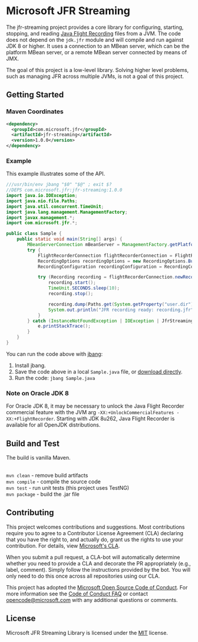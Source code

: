# Microsoft JFR Streaming

The jfr-streaming project provides a core library for configuring, starting, stopping, 
and reading [Java Flight Recording](https://docs.oracle.com/javacomponents/jmc-5-4/jfr-runtime-guide/about.htm#JFRUH170)
files from a JVM. The code does not depend on the `jdk.jfr`
module and will compile and run against JDK 8 or higher. It uses a connection to an MBean
server, which can be the platform MBean server, or a remote MBean server connected by
means of JMX. 

The goal of this project is a low-level library. Solving higher level problems, such
as managing JFR across multiple JVMs, is not a goal of this project. 

## Getting Started

### Maven Coordinates

```xml
<dependency>
  <groupId>com.microsoft.jfr</groupId>
  <artifactId>jfr-streaming</artifactId>
  <version>1.0.0</version>
</dependency>
```

### Example

This example illustrates some of the API. 

```java   
///usr/bin/env jbang "$0" "$@" ; exit $?
//DEPS com.microsoft.jfr:jfr-streaming:1.0.0
import java.io.IOException;
import java.nio.file.Paths;
import java.util.concurrent.TimeUnit;
import java.lang.management.ManagementFactory;
import javax.management.*;
import com.microsoft.jfr.*;

public class Sample {
    public static void main(String[] args) {
        MBeanServerConnection mBeanServer = ManagementFactory.getPlatformMBeanServer();
        try {
            FlightRecorderConnection flightRecorderConnection = FlightRecorderConnection.connect(mBeanServer);
            RecordingOptions recordingOptions = new RecordingOptions.Builder().disk("true").build();
            RecordingConfiguration recordingConfiguration = RecordingConfiguration.PROFILE_CONFIGURATION;

            try (Recording recording = flightRecorderConnection.newRecording(recordingOptions, recordingConfiguration)) {
                recording.start();
                TimeUnit.SECONDS.sleep(10);
                recording.stop();

                recording.dump(Paths.get(System.getProperty("user.dir"), "recording.jfr").toString());
                System.out.println("JFR recording ready: recording.jfr");
            }
        } catch (InstanceNotFoundException | IOException | JfrStreamingException | InterruptedException e) {
            e.printStackTrace();
        }
    }
}
```

You can run the code above with [jbang](https://www.jbang.dev):

1. Install jbang.
1. Save the code above in a local `Sample.java` file, or [download directly](https://raw.githubusercontent.com/microsoft/jfr-streaming/main/src/test/java/Sample.java).
1. Run the code: `jbang Sample.java`

### Note on Oracle JDK 8

For Oracle JDK 8, it may be necessary to unlock the Java Flight Recorder 
commercial feature with the JVM arg `-XX:+UnlockCommercialFeatures -XX:+FlightRecorder`.
Starting with JDK 8u262, Java Flight Recorder is available for all OpenJDK distributions.

## Build and Test

The build is vanilla Maven.

<br/>`mvn clean` - remove build artifacts
<br/>`mvn compile` - compile the source code
<br/>`mvn test` - run unit tests (this project uses TestNG)
<br/>`mvn package` - build the .jar file

## Contributing

This project welcomes contributions and suggestions. Most contributions require you to agree to a Contributor License Agreement (CLA) declaring that you have the right to, and actually do, grant us the rights to use your contribution. For details, view [Microsoft's CLA](https://cla.microsoft.com).

When you submit a pull request, a CLA-bot will automatically determine whether you need to provide a CLA and decorate the PR appropriately (e.g., label, comment). Simply follow the instructions provided by the bot. You will only need to do this once across all repositories using our CLA.

This project has adopted the [Microsoft Open Source Code of Conduct](https://opensource.microsoft.com/codeofconduct/). For more information see the [Code of Conduct FAQ](https://opensource.microsoft.com/codeofconduct/faq/) or contact [opencode@microsoft.com](mailto:opencode@microsoft.com) with any additional questions or comments.

## License

Microsoft JFR Streaming Library is licensed under the [MIT](https://github.com/microsoft/jfr-streaming/blob/master/LICENSE) license.
